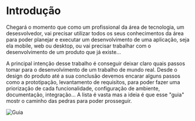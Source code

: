 # Introdução

Chegará o momento que como um profissional da área de tecnologia, um desesvolvedor, vai precisar utilizar todos os seus conhecimentos da área para poder planejar e executar um desenvolvimento de uma aplicação, seja ela mobile, web ou desktop, ou vai precisar trabalhar com o desenvolvimento de um produto que já existe...

A principal intenção desse trabalho é conseguir deixar claro quais passos tomar para o desenvolvimento de um trabalho de mundo real. Desde o design do produto até a sua conclusão devemos encarar alguns passos como a prototipação, levantamento de requisitos, para poder fazer uma priorização de cada funcionalidade, configuração de ambiente, documentação, integração... A lista é vasta mas a ideia é que esse "guia" mostr o caminho das pedras para poder prosseguir.

![Guia](../Imagens/guia.png)
